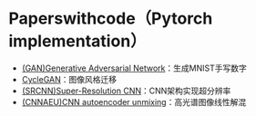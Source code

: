 # Paperswithcode（Pytorch implementation）



* [(GAN)Generative Adversarial Network](https://github.com/Sodascrew/PapersWithCode/tree/master/GAN)：生成MNIST手写数字
* [CycleGAN](https://github.com/Sodascrew/PapersWithCode/tree/master/CycleGAN)：图像风格迁移
* [(SRCNN)Super-Resolution CNN](https://github.com/Sodascrew/PapersWithCode/tree/master/SRCNN)：CNN架构实现超分辨率
* [(CNNAEU)CNN autoencoder unmixing](https://github.com/Sodascrew/PapersWithCode/tree/master/CNNAEU)：高光谱图像线性解混